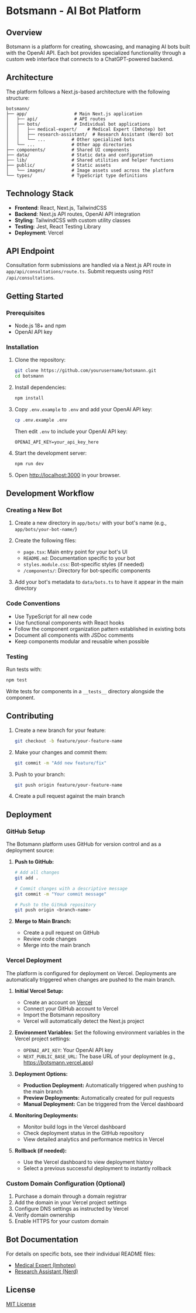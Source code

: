 # Botsmann - AI Bot Platform

## Overview

Botsmann is a platform for creating, showcasing, and managing AI bots built with the OpenAI API. Each bot provides specialized functionality through a custom web interface that connects to a ChatGPT-powered backend.

## Architecture

The platform follows a Next.js-based architecture with the following structure:

```
botsmann/
├── app/                  # Main Next.js application
│   ├── api/              # API routes
│   ├── bots/             # Individual bot applications
│   │   ├── medical-expert/    # Medical Expert (Imhotep) bot
│   │   ├── research-assistant/  # Research Assistant (Nerd) bot
│   │   └── ...          # Other specialized bots
│   └── ...              # Other app directories
├── components/          # Shared UI components
├── data/                # Static data and configuration
├── lib/                 # Shared utilities and helper functions
├── public/              # Static assets
│   └── images/          # Image assets used across the platform
└── types/               # TypeScript type definitions
```

## Technology Stack

- **Frontend**: React, Next.js, TailwindCSS
- **Backend**: Next.js API routes, OpenAI API integration
- **Styling**: TailwindCSS with custom utility classes
- **Testing**: Jest, React Testing Library
- **Deployment**: Vercel
## API Endpoint

Consultation form submissions are handled via a Next.js API route in `app/api/consultations/route.ts`. Submit requests using `POST /api/consultations`.


## Getting Started

### Prerequisites

- Node.js 18+ and npm
- OpenAI API key

### Installation

1. Clone the repository:
   ```bash
   git clone https://github.com/yourusername/botsmann.git
   cd botsmann
   ```

2. Install dependencies:
   ```bash
   npm install
   ```

3. Copy `.env.example` to `.env` and add your OpenAI API key:
   ```bash
   cp .env.example .env
   ```
   Then edit `.env` to include your OpenAI API key:
   ```
   OPENAI_API_KEY=your_api_key_here
   ```

4. Start the development server:
   ```bash
   npm run dev
   ```

5. Open [http://localhost:3000](http://localhost:3000) in your browser.

## Development Workflow

### Creating a New Bot

1. Create a new directory in `app/bots/` with your bot's name (e.g., `app/bots/your-bot-name/`)
2. Create the following files:
   - `page.tsx`: Main entry point for your bot's UI
   - `README.md`: Documentation specific to your bot
   - `styles.module.css`: Bot-specific styles (if needed)
   - `/components/`: Directory for bot-specific components

3. Add your bot's metadata to `data/bots.ts` to have it appear in the main directory

### Code Conventions

- Use TypeScript for all new code
- Use functional components with React hooks
- Follow the component organization pattern established in existing bots
- Document all components with JSDoc comments
- Keep components modular and reusable when possible

### Testing

Run tests with:

```bash
npm test
```

Write tests for components in a `__tests__` directory alongside the component.

## Contributing

1. Create a new branch for your feature:
   ```bash
   git checkout -b feature/your-feature-name
   ```

2. Make your changes and commit them:
   ```bash
   git commit -m "Add new feature/fix"
   ```

3. Push to your branch:
   ```bash
   git push origin feature/your-feature-name
   ```

4. Create a pull request against the main branch

## Deployment

### GitHub Setup

The Botsmann platform uses GitHub for version control and as a deployment source:

1. **Push to GitHub:**
   ```bash
   # Add all changes
   git add .
   
   # Commit changes with a descriptive message
   git commit -m "Your commit message"
   
   # Push to the GitHub repository
   git push origin <branch-name>
   ```

2. **Merge to Main Branch:**
   - Create a pull request on GitHub
   - Review code changes
   - Merge into the main branch

### Vercel Deployment

The platform is configured for deployment on Vercel. Deployments are automatically triggered when changes are pushed to the main branch.

1. **Initial Vercel Setup:**
   - Create an account on [Vercel](https://vercel.com)
   - Connect your GitHub account to Vercel
   - Import the Botsmann repository
   - Vercel will automatically detect the Next.js project

2. **Environment Variables:**
   Set the following environment variables in the Vercel project settings:
   - `OPENAI_API_KEY`: Your OpenAI API key
   - `NEXT_PUBLIC_BASE_URL`: The base URL of your deployment (e.g., https://botsmann.vercel.app)

3. **Deployment Options:**
   - **Production Deployment:** Automatically triggered when pushing to the main branch
   - **Preview Deployments:** Automatically created for pull requests
   - **Manual Deployment:** Can be triggered from the Vercel dashboard

4. **Monitoring Deployments:**
   - Monitor build logs in the Vercel dashboard
   - Check deployment status in the GitHub repository
   - View detailed analytics and performance metrics in Vercel

5. **Rollback (if needed):**
   - Use the Vercel dashboard to view deployment history
   - Select a previous successful deployment to instantly rollback

### Custom Domain Configuration (Optional)

1. Purchase a domain through a domain registrar
2. Add the domain in your Vercel project settings
3. Configure DNS settings as instructed by Vercel
4. Verify domain ownership
5. Enable HTTPS for your custom domain

## Bot Documentation

For details on specific bots, see their individual README files:

- [Medical Expert (Imhotep)](./app/bots/medical-expert/README.md)
- [Research Assistant (Nerd)](./app/bots/research-assistant/README.md)

## License

[MIT License](LICENSE) 